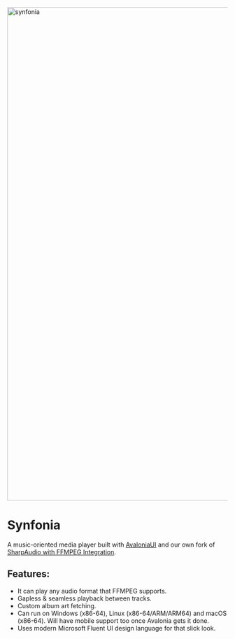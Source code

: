 <img width="1128" alt="synfonia" src="https://user-images.githubusercontent.com/4672627/84707589-5b69a880-af35-11ea-87a6-7ad57a31d314.png">

# Synfonia

A music-oriented media player built with [AvaloniaUI](https://github.com/AvaloniaUI/Avalonia/) and our own fork of [SharpAudio with FFMPEG Integration](https://github.com/jmacato/SharpAudio).  

## Features:

- It can play any audio format that FFMPEG supports. 
- Gapless & seamless playback between tracks.
- Custom album art fetching.
- Can run on Windows (x86-64), Linux (x86-64/ARM/ARM64) and macOS (x86-64). Will have mobile support too once Avalonia gets it done.
- Uses modern Microsoft Fluent UI design language for that slick look.
